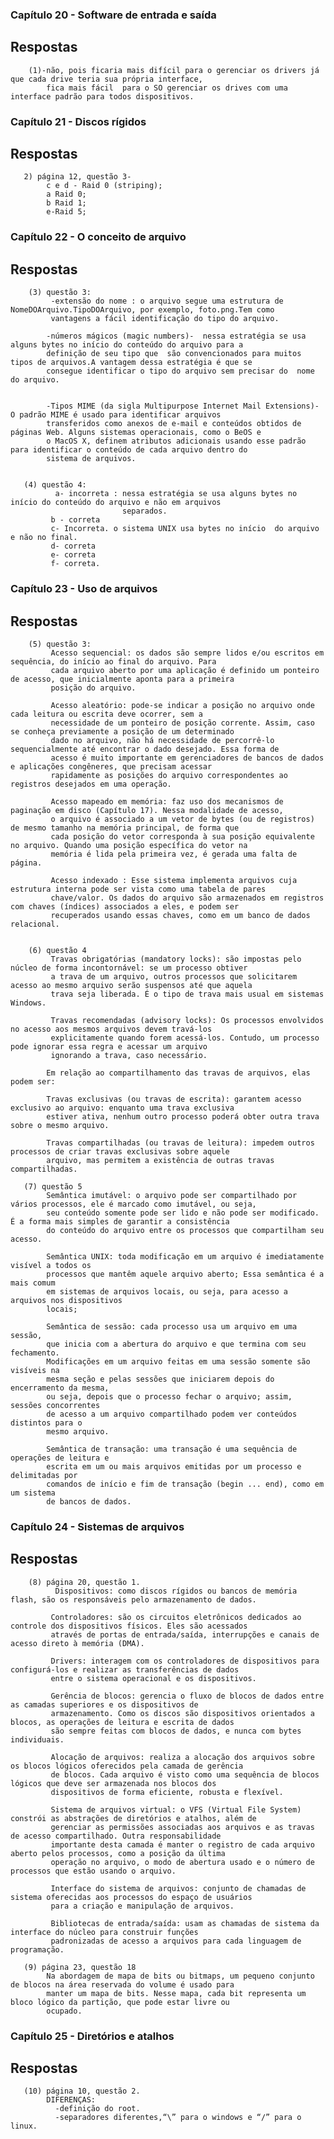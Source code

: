 ### Capítulo 20 - Software de entrada e saída
  ## Respostas
        (1)-não, pois ficaria mais difícil para o gerenciar os drivers já que cada drive teria sua própria interface, 
            fica mais fácil  para o SO gerenciar os drives com uma interface padrão para todos dispositivos.
            
        
### Capítulo 21 - Discos rígidos
  ## Respostas
       2) página 12, questão 3- 
            c e d - Raid 0 (striping);
            a Raid 0;
            b Raid 1; 
            e-Raid 5;
            
            
            
            
 ### Capítulo 22 - O conceito de arquivo
  ## Respostas    
        (3) questão 3:
             -extensão do nome : o arquivo segue uma estrutura de NomeDOArquivo.TipoDOArquivo, por exemplo, foto.png.Tem como 
             vantagens a fácil identificação do tipo do arquivo.

            -números mágicos (magic numbers)-  nessa estratégia se usa alguns bytes no início do conteúdo do arquivo para a 
            definição de seu tipo que  são convencionados para muitos tipos de arquivos.A vantagem dessa estratégia é que se 
            consegue identificar o tipo do arquivo sem precisar do  nome do arquivo.


            -Tipos MIME (da sigla Multipurpose Internet Mail Extensions)-  O padrão MIME é usado para identificar arquivos 
            transferidos como anexos de e-mail e conteúdos obtidos de páginas Web. Alguns sistemas operacionais, como o BeOS e 
            o MacOS X, definem atributos adicionais usando esse padrão para identificar o conteúdo de cada arquivo dentro do 
            sistema de arquivos.
            
            
       (4) questão 4:
              a- incorreta : nessa estratégia se usa alguns bytes no início do conteúdo do arquivo e não em arquivos 
                             separados.                
             b - correta
             c- Incorreta. o sistema UNIX usa bytes no início  do arquivo   e não no final.
             d- correta
             e- correta
             f- correta.
             
      
      
          
 ### Capítulo 23 - Uso de arquivos
  ## Respostas 
        (5) questão 3:
             Acesso sequencial: os dados são sempre lidos e/ou escritos em sequência, do início ao final do arquivo. Para 
             cada arquivo aberto por uma aplicação é definido um ponteiro de acesso, que inicialmente aponta para a primeira
             posição do arquivo.

             Acesso aleatório: pode-se indicar a posição no arquivo onde cada leitura ou escrita deve ocorrer, sem a 
             necessidade de um ponteiro de posição corrente. Assim, caso se conheça previamente a posição de um determinado 
             dado no arquivo, não há necessidade de percorrê-lo sequencialmente até encontrar o dado desejado. Essa forma de 
             acesso é muito importante em gerenciadores de bancos de dados e aplicações congêneres, que precisam acessar 
             rapidamente as posições do arquivo correspondentes ao registros desejados em uma operação.

             Acesso mapeado em memória: faz uso dos mecanismos de paginação em disco (Capítulo 17). Nessa modalidade de acesso,
             o arquivo é associado a um vetor de bytes (ou de registros) de mesmo tamanho na memória principal, de forma que 
             cada posição do vetor corresponda à sua posição equivalente no arquivo. Quando uma posição específica do vetor na
             memória é lida pela primeira vez, é gerada uma falta de página. 

             Acesso indexado : Esse sistema implementa arquivos cuja estrutura interna pode ser vista como uma tabela de pares 
             chave/valor. Os dados do arquivo são armazenados em registros com chaves (índices) associados a eles, e podem ser
             recuperados usando essas chaves, como em um banco de dados relacional.
             
         
        (6) questão 4
             Travas obrigatórias (mandatory locks): são impostas pelo núcleo de forma incontornável: se um processo obtiver 
             a trava de um arquivo, outros processos que solicitarem acesso ao mesmo arquivo serão suspensos até que aquela 
             trava seja liberada. É o tipo de trava mais usual em sistemas Windows. 

             Travas recomendadas (advisory locks): Os processos envolvidos no acesso aos mesmos arquivos devem travá-los 
             explicitamente quando forem acessá-los. Contudo, um processo pode ignorar essa regra e acessar um arquivo 
             ignorando a trava, caso necessário.

            Em relação ao compartilhamento das travas de arquivos, elas podem ser: 

            Travas exclusivas (ou travas de escrita): garantem acesso exclusivo ao arquivo: enquanto uma trava exclusiva 
            estiver ativa, nenhum outro processo poderá obter outra trava sobre o mesmo arquivo. 

            Travas compartilhadas (ou travas de leitura): impedem outros processos de criar travas exclusivas sobre aquele 
            arquivo, mas permitem a existência de outras travas compartilhadas.
            
       (7) questão 5
            Semântica imutável: o arquivo pode ser compartilhado por vários processos, ele é marcado como imutável, ou seja,
            seu conteúdo somente pode ser lido e não pode ser modificado. É a forma mais simples de garantir a consistência 
            do conteúdo do arquivo entre os processos que compartilham seu acesso.

            Semântica UNIX: toda modificação em um arquivo é imediatamente visível a todos os
            processos que mantêm aquele arquivo aberto; Essa semântica é a mais comum
            em sistemas de arquivos locais, ou seja, para acesso a arquivos nos dispositivos
            locais;

            Semântica de sessão: cada processo usa um arquivo em uma sessão,
            que inicia com a abertura do arquivo e que termina com seu fechamento.
            Modificações em um arquivo feitas em uma sessão somente são visíveis na
            mesma seção e pelas sessões que iniciarem depois do encerramento da mesma,
            ou seja, depois que o processo fechar o arquivo; assim, sessões concorrentes
            de acesso a um arquivo compartilhado podem ver conteúdos distintos para o
            mesmo arquivo.

            Semântica de transação: uma transação é uma sequência de operações de leitura e
            escrita em um ou mais arquivos emitidas por um processo e delimitadas por
            comandos de início e fim de transação (begin ... end), como em um sistema
            de bancos de dados.





 ### Capítulo 24 - Sistemas de arquivos
  ## Respostas 
        (8) página 20, questão 1.
              Dispositivos: como discos rígidos ou bancos de memória flash, são os responsáveis pelo armazenamento de dados.
              
             Controladores: são os circuitos eletrônicos dedicados ao controle dos dispositivos físicos. Eles são acessados 
             através de portas de entrada/saída, interrupções e canais de acesso direto à memória (DMA). 

             Drivers: interagem com os controladores de dispositivos para configurá-los e realizar as transferências de dados 
             entre o sistema operacional e os dispositivos. 

             Gerência de blocos: gerencia o fluxo de blocos de dados entre as camadas superiores e os dispositivos de 
             armazenamento. Como os discos são dispositivos orientados a blocos, as operações de leitura e escrita de dados 
             são sempre feitas com blocos de dados, e nunca com bytes individuais. 

             Alocação de arquivos: realiza a alocação dos arquivos sobre os blocos lógicos oferecidos pela camada de gerência 
             de blocos. Cada arquivo é visto como uma sequência de blocos lógicos que deve ser armazenada nos blocos dos 
             dispositivos de forma eficiente, robusta e flexível. 

             Sistema de arquivos virtual: o VFS (Virtual File System) constrói as abstrações de diretórios e atalhos, além de 
             gerenciar as permissões associadas aos arquivos e as travas de acesso compartilhado. Outra responsabilidade 
             importante desta camada é manter o registro de cada arquivo aberto pelos processos, como a posição da última 
             operação no arquivo, o modo de abertura usado e o número de processos que estão usando o arquivo. 

             Interface do sistema de arquivos: conjunto de chamadas de sistema oferecidas aos processos do espaço de usuários 
             para a criação e manipulação de arquivos. 

             Bibliotecas de entrada/saída: usam as chamadas de sistema da interface do núcleo para construir funções 
             padronizadas de acesso a arquivos para cada linguagem de programação.
        
       (9) página 23, questão 18
            Na abordagem de mapa de bits ou bitmaps, um pequeno conjunto de blocos na área reservada do volume é usado para
            manter um mapa de bits. Nesse mapa, cada bit representa um bloco lógico da partição, que pode estar livre ou 
            ocupado. 




 ### Capítulo 25 - Diretórios e atalhos
  ## Respostas 
       (10) página 10, questão 2.
            DIFERENÇAS: 
              -definição do root.
              -separadores diferentes,“\” para o windows e “/” para o linux.


